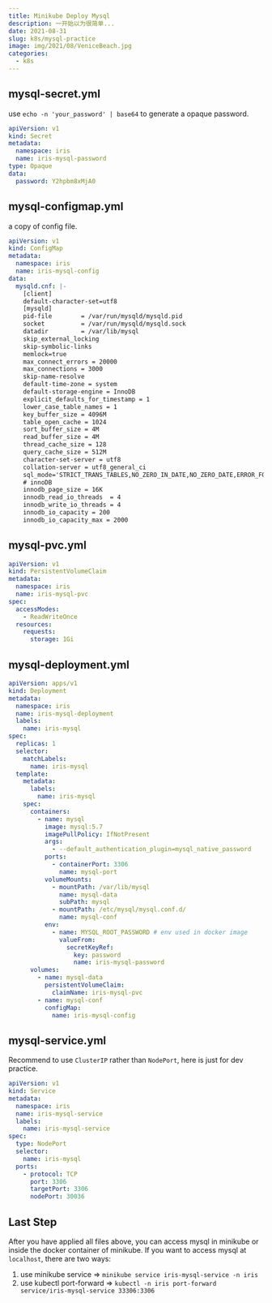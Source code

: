 ```yaml
---
title: Minikube Deploy Mysql
description: 一开始以为很简单...
date: 2021-08-31
slug: k8s/mysql-practice
image: img/2021/08/VeniceBeach.jpg
categories:
  - k8s
---
```


## mysql-secret.yml

use `echo -n 'your_password' | base64` to generate a opaque password.

```yml
apiVersion: v1
kind: Secret
metadata:
  namespace: iris
  name: iris-mysql-password
type: Opaque
data:
  password: Y2hpbm8xMjA0
```

## mysql-configmap.yml

a copy of config file.

```yml
apiVersion: v1
kind: ConfigMap
metadata:
  namespace: iris
  name: iris-mysql-config
data:
  mysqld.cnf: |-
    [client]
    default-character-set=utf8
    [mysqld]
    pid-file        = /var/run/mysqld/mysqld.pid
    socket          = /var/run/mysqld/mysqld.sock
    datadir         = /var/lib/mysql
    skip_external_locking
    skip-symbolic-links
    memlock=true
    max_connect_errors = 20000
    max_connections = 3000
    skip-name-resolve
    default-time-zone = system
    default-storage-engine = InnoDB
    explicit_defaults_for_timestamp = 1
    lower_case_table_names = 1
    key_buffer_size = 4096M
    table_open_cache = 1024
    sort_buffer_size = 4M
    read_buffer_size = 4M
    thread_cache_size = 128
    query_cache_size = 512M
    character-set-server = utf8
    collation-server = utf8_general_ci
    sql_mode='STRICT_TRANS_TABLES,NO_ZERO_IN_DATE,NO_ZERO_DATE,ERROR_FOR_DIVISION_BY_ZERO,NO_AUTO_CREATE_USER,NO_ENGINE_SUBSTITUTION'
    # innoDB
    innodb_page_size = 16K
    innodb_read_io_threads  = 4
    innodb_write_io_threads = 4
    innodb_io_capacity = 200
    innodb_io_capacity_max = 2000
```

## mysql-pvc.yml

```yml
apiVersion: v1
kind: PersistentVolumeClaim
metadata:
  namespace: iris
  name: iris-mysql-pvc
spec:
  accessModes:
    - ReadWriteOnce
  resources:
    requests:
      storage: 1Gi
```

## mysql-deployment.yml

```yml
apiVersion: apps/v1
kind: Deployment
metadata:
  namespace: iris
  name: iris-mysql-deployment
  labels:
    name: iris-mysql
spec:
  replicas: 1
  selector:
    matchLabels:
      name: iris-mysql
  template:
    metadata:
      labels:
        name: iris-mysql
    spec:
      containers:
        - name: mysql
          image: mysql:5.7
          imagePullPolicy: IfNotPresent
          args:
            - --default_authentication_plugin=mysql_native_password
          ports:
            - containerPort: 3306
              name: mysql-port
          volumeMounts:
            - mountPath: /var/lib/mysql
              name: mysql-data
              subPath: mysql
            - mountPath: /etc/mysql/mysql.conf.d/
              name: mysql-conf
          env:
            - name: MYSQL_ROOT_PASSWORD # env used in docker image
              valueFrom:
                secretKeyRef:
                  key: password
                  name: iris-mysql-password
      volumes:
        - name: mysql-data
          persistentVolumeClaim:
            claimName: iris-mysql-pvc
        - name: mysql-conf
          configMap:
            name: iris-mysql-config
```

## mysql-service.yml

Recommend to use `ClusterIP` rather than `NodePort`, here is just for dev practice.

```yml
apiVersion: v1
kind: Service
metadata:
  namespace: iris
  name: iris-mysql-service
  labels:
    name: iris-mysql-service
spec:
  type: NodePort
  selector:
    name: iris-mysql
  ports:
    - protocol: TCP
      port: 3306
      targetPort: 3306
      nodePort: 30036
```

## Last Step

After you have applied all files above, you can access mysql in minikube or inside the docker container of minikube. If you want to access mysql at `localhost`, there are two ways:

1. use minikube service => `minikube service iris-mysql-service -n iris`
2. use kubectl port-forward => `kubectl -n iris port-forward service/iris-mysql-service 33306:3306`
